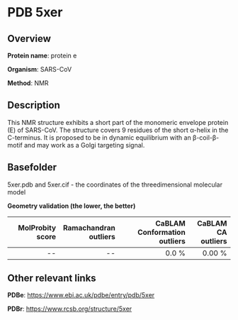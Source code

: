 # PDB 5xer

## Overview

**Protein name**: protein e

**Organism**: SARS-CoV

**Method**: NMR

## Description

This NMR structure exhibits a short part of the monomeric envelope protein (E) of SARS-CoV. The structure covers 9 residues of the short α-helix in the C-terminus. It is proposed to be in dynamic equilibrium with an β-coil-β-motif and may work as a Golgi targeting signal.

## Basefolder

5xer.pdb and 5xer.cif - the coordinates of the threedimensional molecular model




**Geometry validation (the lower, the better)**

|   |**MolProbity<br>score**| **Ramachandran<br>outliers** | **CaBLAM<br>Conformation outliers** | **CaBLAM<br>CA outliers** |
|---|-------------:|----------------:|----------------:|----------------:|
||--|--|0.0 %|0.00 %|


## Other relevant links 
**PDBe**:  https://www.ebi.ac.uk/pdbe/entry/pdb/5xer
 
**PDBr**: https://www.rcsb.org/structure/5xer 
